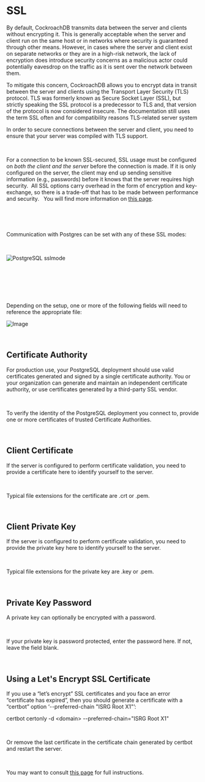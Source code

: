 # SSL

By default, CockroachDB transmits data between the server and clients without encrypting it. This is generally acceptable when the server and client run on the same host or in networks where security is guaranteed through other means. However, in cases where the server and client exist on separate networks or they are in a high-risk network, the lack of encryption does introduce security concerns as a malicious actor could potentially eavesdrop on the traffic as it is sent over the network between them.

To mitigate this concern, CockroachDB allows you to encrypt data in transit between the server and clients using the Transport Layer Security (TLS) protocol. TLS was formerly known as Secure Socket Layer (SSL), but strictly speaking the SSL protocol is a predecessor to TLS and, that version of the protocol is now considered insecure. The documentation still uses the term SSL often and for compatibility reasons TLS-related server system

In order to secure connections between the server and client, you need to ensure that your server was compiled with TLS support. &nbsp;

&nbsp;

For a connection to be known SSL-secured, SSL usage must be configured on *both the client and the server* before the connection is made. If it is only configured on the server, the client may end up sending sensitive information (e.g., passwords) before it knows that the server requires high security.&nbsp; All SSL options carry overhead in the form of encryption and key-exchange, so there is a trade-off that has to be made between performance and security. &nbsp; You will find more information on [this page](<https://www.postgresql.org/docs/current/libpq-ssl.html> "target=\"\_blank\"").

&nbsp;

&nbsp;

Communication with Postgres can be set with any of these SSL modes:

&nbsp;

![PostgreSQL sslmode](<lib/PostgreSQL sslmode.png>)

&nbsp;

&nbsp;

&nbsp;

Depending on the setup, one or more of the following fields will need to reference the appropriate file:

![Image](<lib/PostgreSQL sslmode verify-full.png>)

&nbsp;

## Certificate Authority

For production use, your PostgreSQL deployment should use valid certificates generated and signed by a single certificate authority. You or your organization can generate and maintain an independent certificate authority, or use certificates generated by a third-party SSL vendor.

&nbsp;

To verify the identity of the PostgreSQL deployment you connect to, provide one or more certificates of trusted Certificate Authorities.

&nbsp;

## Client Certificate

If the server is configured to perform certificate validation, you need to provide a certificate here to identify yourself to the server.

&nbsp;

Typical file extensions for the certificate are .crt or .pem.

&nbsp;

## Client Private Key

If the server is configured to perform certificate validation, you need to provide the private key here to identify yourself to the server.

&nbsp;

Typical file extensions for the private key are .key or .pem.

&nbsp;

## Private Key Password

A private key can optionally be encrypted with a password.

&nbsp;

If your private key is password protected, enter the password here. If not, leave the field blank.

&nbsp;

## Using a Let's Encrypt SSL Certificate

If you use a “let’s encrypt” SSL certificates and you face an error “certificate has expired”, then you should generate a certificate with a “certbot” option ‘--preferred-chain "ISRG Root X1"’:

certbot certonly -d \<domain\> --preferred-chain="ISRG Root X1"

&nbsp;

Or remove the last certificate in the certificate chain generated by certbot and restart the server.

&nbsp;

You may want to consult [this page](<https://letsencrypt.org/certificates/> "target=\"\_blank\"") for full instructions.

&nbsp;

